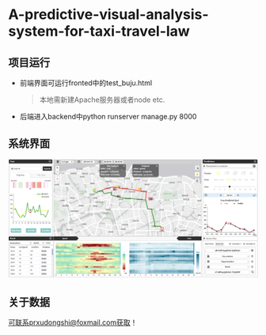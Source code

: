 # A-predictive-visual-analysis-system-for-taxi-travel-law
## 项目运行
* 前端界面可运行fronted中的test_buju.html
  > 本地需新建Apache服务器或者node etc.
* 后端进入backend中python runserver manage.py 8000
## 系统界面
![Image text](https://github.com/dongshixu/A-predictive-visual-analysis-system-for-taxi-travel-law/blob/master/img/system_interface.png)
## 关于数据
可联系prxudongshi@foxmail.com获取！
